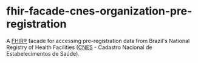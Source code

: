 # fhir-facade-cnes-organization-pre-registration
A [FHIR®](https://hl7.org/fhir/R4/index.html) facade for accessing pre-registration data from Brazil's National Registry of Health Facilities ([CNES](https://cnes.datasus.gov.br/) - Cadastro Nacional de Estabelecimentos de Saúde).